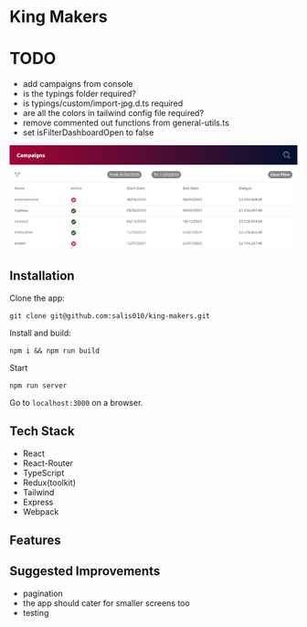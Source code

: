 # King Makers

TODO
====

- add campaigns from console
- is the typings folder required?
- is typings/custom/import-jpg.d.ts required
- are all the colors in tailwind config file required?
- remove commented out functions from general-utils.ts
- set isFilterDashboardOpen to false

![king-makers](./king-makers.png)

## Installation

Clone the app:
```
git clone git@github.com:salis010/king-makers.git
```
Install and build:
```
npm i && npm run build
```
Start
```
npm run server
```
Go to `localhost:3000` on a browser.

## Tech Stack
- React
- React-Router
- TypeScript
- Redux(toolkit)
- Tailwind
- Express
- Webpack

## Features


## Suggested Improvements

- pagination
- the app should cater for smaller screens too
- testing
